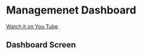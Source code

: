 # Managemenet Dashboard

[Watch it on You Tube](https://youtu.be/dAf_wLblGs0).

## Dashboard Screen

